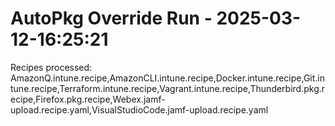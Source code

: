 # AutoPkg Override Run - 2025-03-12-16:25:21
Recipes processed: AmazonQ.intune.recipe,AmazonCLI.intune.recipe,Docker.intune.recipe,Git.intune.recipe,Terraform.intune.recipe,Vagrant.intune.recipe,Thunderbird.pkg.recipe,Firefox.pkg.recipe,Webex.jamf-upload.recipe.yaml,VisualStudioCode.jamf-upload.recipe.yaml
